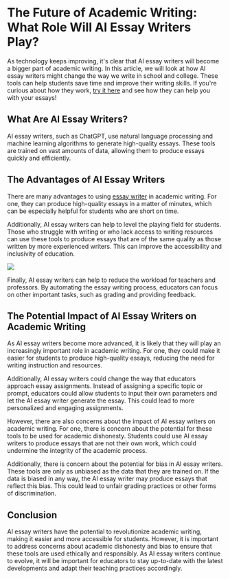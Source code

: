 **The Future of Academic Writing: What Role Will AI Essay Writers Play?**
=========================================================================

As technology keeps improving, it's clear that AI essay writers will become a bigger part of academic writing. In this article, we will look at how AI essay writers might change the way we write in school and college. These tools can help students save time and improve their writing skills. If you're curious about how they work, [try it here](https://www.perfectessaywriter.ai/) and see how they can help you with your essays!

What Are AI Essay Writers?
--------------------------

AI essay writers, such as ChatGPT, use natural language processing and machine learning algorithms to generate high-quality essays. These tools are trained on vast amounts of data, allowing them to produce essays quickly and efficiently.

The Advantages of AI Essay Writers
----------------------------------

There are many advantages to using [essay writer](https://collegeessay.org/) in academic writing. For one, they can produce high-quality essays in a matter of minutes, which can be especially helpful for students who are short on time.

Additionally, AI essay writers can help to level the playing field for students. Those who struggle with writing or who lack access to writing resources can use these tools to produce essays that are of the same quality as those written by more experienced writers. This can improve the accessibility and inclusivity of education.

![](https://images.unsplash.com/photo-1550622824-928e5f246f81?ixlib=rb-4.0.3&ixid=MnwxMjA3fDB8MHxwaG90by1wYWdlfHx8fGVufDB8fHx8&auto=format&fit=crop&w=1173&q=80)

Finally, AI essay writers can help to reduce the workload for teachers and professors. By automating the essay writing process, educators can focus on other important tasks, such as grading and providing feedback.

The Potential Impact of AI Essay Writers on Academic Writing
------------------------------------------------------------

As AI essay writers become more advanced, it is likely that they will play an increasingly important role in academic writing. For one, they could make it easier for students to produce high-quality essays, reducing the need for writing instruction and resources.

Additionally, AI essay writers could change the way that educators approach essay assignments. Instead of assigning a specific topic or prompt, educators could allow students to input their own parameters and let the AI essay writer generate the essay. This could lead to more personalized and engaging assignments.

However, there are also concerns about the impact of AI essay writers on academic writing. For one, there is concern about the potential for these tools to be used for academic dishonesty. Students could use AI essay writers to produce essays that are not their own work, which could undermine the integrity of the academic process.

Additionally, there is concern about the potential for bias in AI essay writers. These tools are only as unbiased as the data that they are trained on. If the data is biased in any way, the AI essay writer may produce essays that reflect this bias. This could lead to unfair grading practices or other forms of discrimination.

Conclusion
----------

AI essay writers have the potential to revolutionize academic writing, making it easier and more accessible for students. However, it is important to address concerns about academic dishonesty and bias to ensure that these tools are used ethically and responsibly. As AI essay writers continue to evolve, it will be important for educators to stay up-to-date with the latest developments and adapt their teaching practices accordingly.
